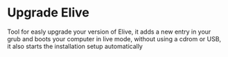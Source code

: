 Upgrade Elive
=============

Tool for easly upgrade your version of Elive, it adds a new entry in your grub and boots your computer in live mode, without using a cdrom or USB, it also starts the installation setup automatically

